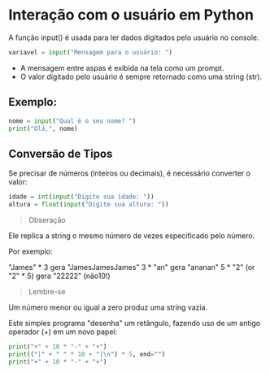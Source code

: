 # Interação com o usuário em Python

A função input() é usada para ler dados digitados pelo usuário no console.

````python
variavel = input("Mensagem para o usuário: ")
````

- A mensagem entre aspas é exibida na tela como um prompt.
- O valor digitado pelo usuário é sempre retornado como uma string (str).

## Exemplo:

````python
nome = input("Qual é o seu nome? ")
print("Olá,", nome)
````

## Conversão de Tipos

Se precisar de números (inteiros ou decimais), é necessário converter o valor:

````python
idade = int(input("Digite sua idade: "))
altura = float(input("Digite sua altura: "))
````

>Obseração

Ele replica a string o mesmo número de vezes especificado pelo número.

Por exemplo:

"James" * 3 gera "JamesJamesJames"
3 * "an" gera "ananan"
5 * "2" (or "2" * 5) gera "22222" (não10!)


>Lembre-se

Um número menor ou igual a zero produz uma string vazia.

Este simples programa "desenha" um retângulo, fazendo uso de um antigo operador (+) em um novo papel:

````python
print("+" + 10 * "-" + "+")
print(("|" + " " * 10 + "|\n") * 5, end="")
print("+" + 10 * "-" + "+")
````